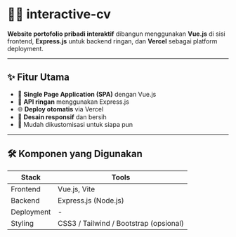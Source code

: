 # 🧑‍💼 interactive-cv

**Website portofolio pribadi interaktif** dibangun menggunakan **Vue.js** di sisi frontend, **Express.js** untuk backend ringan, dan **Vercel** sebagai platform deployment.

---

## ✨ Fitur Utama

- 🚀 **Single Page Application (SPA)** dengan Vue.js  
- 🔌 **API ringan** menggunakan Express.js  
- 🌐 **Deploy otomatis** via Vercel  
- 🎨 **Desain responsif** dan bersih  
- 📄 Mudah dikustomisasi untuk siapa pun  

---

## 🛠️ Komponen yang Digunakan

| Stack        | Tools                        |
|--------------|------------------------------|
| Frontend     | Vue.js, Vite                 |
| Backend      | Express.js (Node.js)         |
| Deployment   | -                            |
| Styling      | CSS3 / Tailwind / Bootstrap (opsional) |


